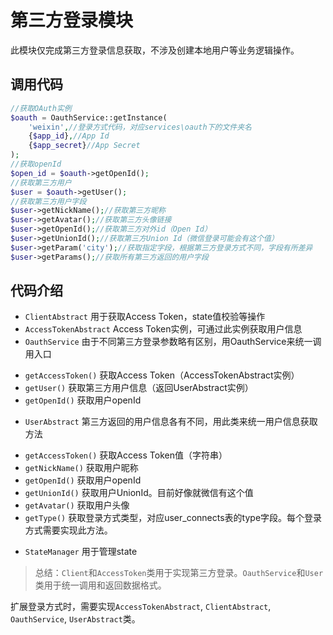 # 第三方登录模块
此模块仅完成第三方登录信息获取，不涉及创建本地用户等业务逻辑操作。

## 调用代码
```php
//获取OAuth实例
$oauth = OauthService::getInstance(
    'weixin',//登录方式代码，对应services\oauth下的文件夹名
    {$app_id},//App Id
    {$app_secret}//App Secret
);
//获取openId
$open_id = $oauth->getOpenId();
//获取第三方用户
$user = $oauth->getUser();
//获取第三方用户字段
$user->getNickName();//获取第三方昵称
$user->getAvatar();//获取第三方头像链接
$user->getOpenId();//获取第三方对外id（Open Id）
$user->getUnionId();//获取第三方Union Id（微信登录可能会有这个值）
$user->getParam('city');//获取指定字段，根据第三方登录方式不同，字段有所差异
$user->getParams();//获取所有第三方返回的用户字段
```

## 代码介绍

- `ClientAbstract` 用于获取Access Token，state值校验等操作
- `AccessTokenAbstract` Access Token实例，可通过此实例获取用户信息
- `OauthService` 由于不同第三方登录参数略有区别，用OauthService来统一调用入口
 * `getAccessToken()` 获取Access Token（AccessTokenAbstract实例）
 * `getUser()` 获取第三方用户信息（返回UserAbstract实例）
 * `getOpenId()` 获取用户openId
- `UserAbstract` 第三方返回的用户信息各有不同，用此类来统一用户信息获取方法
 * `getAccessToken()` 获取Access Token值（字符串）
 * `getNickName()` 获取用户昵称
 * `getOpenId()` 获取用户openId
 * `getUnionId()` 获取用户UnionId。目前好像就微信有这个值
 * `getAvatar()` 获取用户头像
 * `getType()` 获取登录方式类型，对应user_connects表的type字段。每个登录方式需要实现此方法。
- `StateManager` 用于管理state

> 总结：`Client`和`AccessToken`类用于实现第三方登录。`OauthService`和`User`类用于统一调用和返回数据格式。

扩展登录方式时，需要实现`AccessTokenAbstract`, `ClientAbstract`, `OauthService`, `UserAbstract`类。